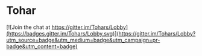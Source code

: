 # Tohar

[![Join the chat at https://gitter.im/Tohars/Lobby](https://badges.gitter.im/Tohars/Lobby.svg)](https://gitter.im/Tohars/Lobby?utm_source=badge&utm_medium=badge&utm_campaign=pr-badge&utm_content=badge)